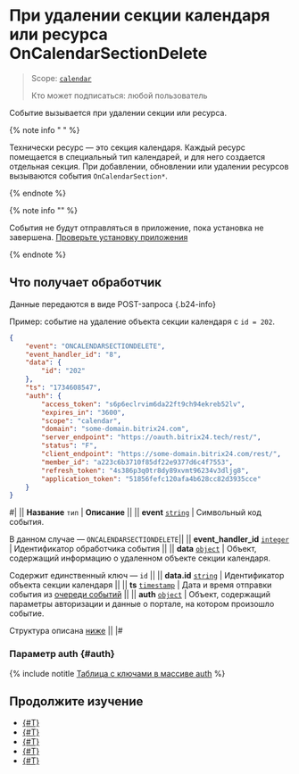 # При удалении секции календаря или ресурса OnCalendarSectionDelete

> Scope: [`calendar`](../../scopes/permissions.md)
>
> Кто может подписаться: любой пользователь

Событие вызывается при удалении секции или ресурса.

{% note info " " %}

Технически ресурс — это секция календаря. Каждый ресурс помещается в специальный тип календарей, и для него создается отдельная секция. При добавлении, обновлении или удалении ресурсов вызываются события `OnCalendarSection*`.

{% endnote %}

{% note info "" %}

События не будут отправляться в приложение, пока установка не завершена. [Проверьте установку приложения](../../../settings/app-installation/installation-finish.md)

{% endnote %}

## Что получает обработчик

Данные передаются в виде POST-запроса {.b24-info}

Пример: событие на удаление объекта секции календаря с `id = 202`.

```json
{
    "event": "ONCALENDARSECTIONDELETE",
    "event_handler_id": "8",
    "data": {
        "id": "202"
    },
    "ts": "1734608547",
    "auth": {
        "access_token": "s6p6eclrvim6da22ft9ch94ekreb52lv",
        "expires_in": "3600",
        "scope": "calendar",
        "domain": "some-domain.bitrix24.com",
        "server_endpoint": "https://oauth.bitrix24.tech/rest/",
        "status": "F",
        "client_endpoint": "https://some-domain.bitrix24.com/rest/",
        "member_id": "a223c6b3710f85df22e9377d6c4f7553",
        "refresh_token": "4s386p3q0tr8dy89xvmt96234v3dljg8",
        "application_token": "51856fefc120afa4b628cc82d3935cce"
    }
}
```

#|
|| **Название**
`тип` | **Описание** ||
|| **event**
[`string`][1] | Символьный код события.

В данном случае — `ONCALENDARSECTIONDELETE`||
|| **event_handler_id**
[`integer`][1] | Идентификатор обработчика события ||
|| **data**
[`object`][1] | Объект, содержащий информацию о удаленном объекте секции календаря.

Содержит единственный ключ — `id` ||
|| **data.id**
[`string`][1] | Идентификатор объекта секции календаря ||
|| **ts**
[`timestamp`][1] | Дата и время отправки события из [очереди событий](../../events/index.md) ||
|| **auth**
[`object`][1] | Объект, содержащий параметры авторизации и данные о портале, на котором произошло событие.

Структура описана [ниже](#auth) ||
|#

### Параметр auth {#auth}

{% include notitle [Таблица с ключами в массиве auth](../../../_includes/auth-params-in-events.md) %}

## Продолжите изучение 

- [{#T}](../../events/index.md)
- [{#T}](../../events/event-bind.md)
- [{#T}](./index.md)
- [{#T}](./on-calendar-section-add.md)
- [{#T}](./on-calendar-section-update.md)

[1]: ../../data-types.md